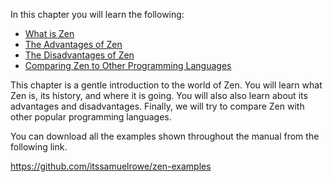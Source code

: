 In this chapter you will learn the following:  
 * [What is Zen](../what-is-zen)  
 * [The Advantages of Zen](../advantages-of-zen)  
 * [The Disadvantages of Zen](../disadvantages-of-zen)  
 * [Comparing Zen to Other Programming Languages](../comparing-zen-to-other-programming-languages)  

This chapter is a gentle introduction to the world of Zen. You will learn what
Zen is, its history, and where it is going. You will also also learn about
its advantages and disadvantages. Finally, we will try to compare Zen with
other popular programming languages.

You can download all the examples shown throughout the manual from the following
link.

https://github.com/itssamuelrowe/zen-examples